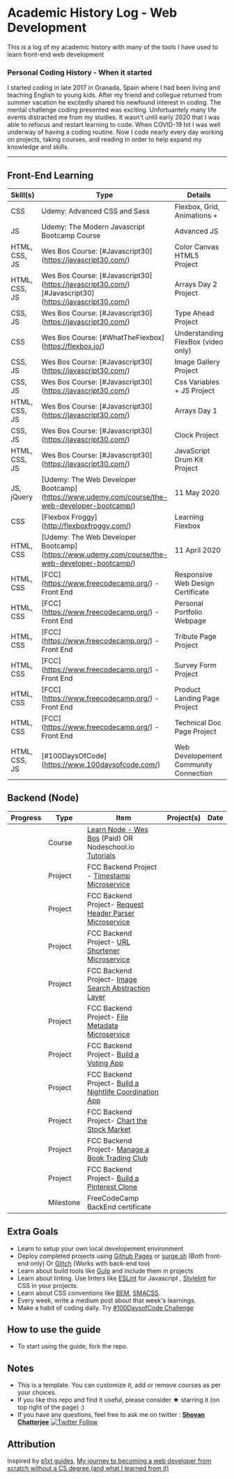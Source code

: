 
# Academic History Log - Web Development
This is a log of my academic history with many of the tools I have used to learn front-end web development <br>

### Personal Coding History - When it started
I started coding in late 2017 in Granada, Spain where I had been living and teaching English to young kids. After my friend and collegue returned from summer vacation he excitedly shared his newfound interest in coding. The mental challenge coding presented was exciting. Unfortuantely many life events distracted me from my studies. It wasn't until early 2020 that I was able to refocus and restart learning to code. When COVID-19 hit I was well underway of having a coding routine. Now I code nearly every day working on projects, taking courses, and reading in order to help expand my knowledge and skills.

------

## Front-End Learning

| Skill(s) | Type | Details | Date |
| ------ | ------ | ------ | ------ |
| CSS | Udemy: Advanced CSS and Sass | Flexbox, Grid, Animations + | UPCOMING |
| JS | Udemy: The Modern Javascript Bootcamp Course | Advanced JS | UPCOMING |
| HTML, CSS, JS | Wes Bos Course: [#Javascript30] (https://javascript30.com/) | Color Canvas HTML5 Project | 6 July 2020 |
| HTML, CSS, JS | Wes Bos Course: [#Javascript30] (https://javascript30.com/)[#Javascript30] (https://javascript30.com/) | Arrays Day 2 Project | 5 July 2020 |
| CSS, JS | Wes Bos Course: [#Javascript30] (https://javascript30.com/) | Type Ahead Project | 2 July 2020 |
| CSS | Wes Bos Course: [#WhatTheFlexbox] (https://flexbox.io/) | Understanding FlexBox (video only) | 2 July 2020 |
| CSS, JS | Wes Bos Course: [#Javascript30] (https://javascript30.com/) | Image Gallery Project | 25 June 2020 |
| CSS, JS | Wes Bos Course: [#Javascript30] (https://javascript30.com/) | Css Variables + JS Project | 19 June 2020 |
| HTML, CSS, JS | Wes Bos Course: [#Javascript30] (https://javascript30.com/) | Arrays Day 1 | 19 June 2020 |
| CSS, JS | Wes Bos Course: [#Javascript30] (https://javascript30.com/) | Clock Project | 17 June 2020 |
| HTML, CSS, JS | Wes Bos Course: [#Javascript30] (https://javascript30.com/) | JavaScript Drum Kit Project | 16 June 2020 |
| JS, jQuery | [Udemy: The Web Developer Bootcamp] (https://www.udemy.com/course/the-web-developer-bootcamp/) | 11 May 2020 |
| CSS | [Flexbox Froggy] (http://flexboxfroggy.com/) | Learning Flexbox | 7 May 2020
| HTML, CSS | [Udemy: The Web Developer Bootcamp] (https://www.udemy.com/course/the-web-developer-bootcamp/) | 11 April 2020 |
| HTML, CSS | [FCC] (https://www.freecodecamp.org/) - Front End | Responsive Web Design Certificate | 13 Jan 2019 |
| HTML, CSS | [FCC] (https://www.freecodecamp.org/) - Front End | Personal Portfolio Webpage | 13 Nov 2017 |
| HTML, CSS | [FCC] (https://www.freecodecamp.org/) - Front End | Tribute Page Project | 12 Nov 2017 |
| HTML, CSS | [FCC] (https://www.freecodecamp.org/) - Front End | Survey Form Project | 12 Nov 2017 |
| HTML, CSS | [FCC] (https://www.freecodecamp.org/) - Front End | Product Landing Page Project | 11 Nov 2017 |
| HTML, CSS | [FCC] (https://www.freecodecamp.org/) - Front End | Technical Doc Page Project | 11 Nov 2017 |
| HTML, CSS, JS | [#100DaysOfCode] (https://www.100daysofcode.com/) | Web Developement Community Connection | 2017-Current |


## Backend (Node)
| Progress | Type | Item | Project(s) | Date |
|:------:|------|------|------------|:-------:|
|   | Course | [Learn Node - Wes Bos](https://learnnode.com/) (Paid) OR Nodeschool.io [Tutorials](https://nodeschool.io/) |   |    |
|   | Project | FCC Backend Project - [Timestamp Microservice](https://www.freecodecamp.com/challenges/timestamp-microservice) |   |    |
|   | Project | FCC Backend Project- [Request Header Parser Microservice](https://www.freecodecamp.com/challenges/request-header-parser-microservice) |   |    |
|   | Project | FCC Backend Project- [URL Shortener Microservice](https://www.freecodecamp.com/challenges/url-shortener-microservice) |   |    |
|   | Project | FCC Backend Project- [Image Search Abstraction Layer](https://www.freecodecamp.com/challenges/image-search-abstraction-layer) |   |    |
|   | Project | FCC Backend Project- [File Metadata Microservice](https://www.freecodecamp.com/challenges/file-metadata-microservice) |   |    |
|   | Project | FCC Backend Project- [Build a Voting App](https://www.freecodecamp.com/challenges/build-a-voting-app) |   |    |
|   | Project | FCC Backend Project- [Build a Nightlife Coordination App](https://www.freecodecamp.com/challenges/build-a-nightlife-coordination-app) |   |    |
|   | Project | FCC Backend Project- [Chart the Stock Market](https://www.freecodecamp.com/challenges/chart-the-stock-market) |   |    |
|   | Project | FCC Backend Project- [Manage a Book Trading Club](https://www.freecodecamp.com/challenges/manage-a-book-trading-club) |   |    |
|   | Project | FCC Backend Project- [Build a Pinterest Clone](https://www.freecodecamp.com/challenges/build-a-pinterest-clone) |   |    |
|   | Milestone | FreeCodeCamp BackEnd certificate |   |    |


## Extra Goals
* Learn to setup your own local developement environment
* Deploy completed projects using [Github Pages](https://pages.github.com/) or [surge.sh](http://surge.sh/) (Both front-end only) Or [Glitch](https://glitch.com/) (Works with back-end too)
* Learn about build tools like [Gulp](https://gulpjs.com/) and include them in projects
* Learn about linting. Use linters like [ESLint](https://eslint.org/) for Javascript , [Stylelint](https://stylelint.io/) for CSS in your projects.
* Learn about CSS conventions like [BEM](http://getbem.com/introduction/), [SMACSS](https://smacss.com/book/).
* Every week, write a medium post about that week's learnings.
* Make a habit of coding daily. Try [#100DaysofCode Challenge](http://100daysofcode.com/)


## How to use the guide
* To start using the guide, fork the repo.

## Notes
* This is a template. You can customize it, add or remove courses as per your choices.
* If you like this repo and find it useful, please consider ★ starring it (on top right of the page) :)
* If you have any questions, feel free to ask me on twitter : **[Shovan Chatterjee](https://twitter.com/shovan_ch)** [![Twitter Follow](https://img.shields.io/twitter/follow/shovan_ch.svg?style=flat-square&label=Follow%20@shovan_ch)](https://twitter.com/intent/follow?screen_name=shovan_ch)

## Attribution
Inspired by [p1xt guides](https://github.com/P1xt/p1xt-guides), [My journey to becoming a web developer from scratch without a CS degree (and what I learned from it)](https://medium.freecodecamp.com/my-journey-to-becoming-a-web-developer-from-scratch-without-a-cs-degree-2-years-later-and-what-i-4a7fd2ff5503)